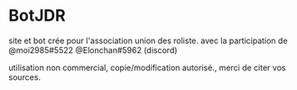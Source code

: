 # BotJDR
site et bot crée pour l'association union des roliste.
avec la participation de @moi2985#5522 @Elonchan#5962  (discord)

utilisation non commercial, copie/modification autorisé., merci de citer vos sources.
